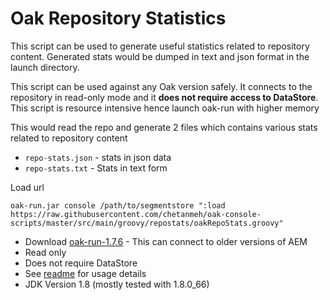 # Oak Repository Statistics

This script can be used to generate useful statistics related to repository content.
Generated stats would be dumped in text and json format in the launch directory.

This script can be used against any Oak version safely. It connects to the repository in read-only mode and 
it __does not require access to DataStore__. This script is resource intensive hence launch oak-run with higher memory

This would read the repo and generate 2 files which contains various stats related to repository content

* `repo-stats.json` - stats in json data
* `repo-stats.txt` - Stats in text form

Load url

    oak-run.jar console /path/to/segmentstore ":load https://raw.githubusercontent.com/chetanmeh/oak-console-scripts/master/src/main/groovy/repostats/oakRepoStats.groovy"
  
* Download [oak-run-1.7.6][1] - This can connect to older versions of AEM
* Read only
* Does not require DataStore
* See [readme](../../../../README.md#usage) for usage details 
* JDK Version 1.8 (mostly tested with 1.8.0_66)

[1]: http://repo1.maven.org/maven2/org/apache/jackrabbit/oak-run/1.7.6/oak-run-1.7.6.jar